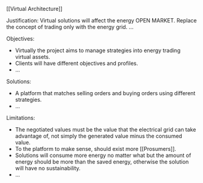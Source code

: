 [[Virtual Architecture]]

Justification: 
	Virtual solutions will affect the energy OPEN MARKET.
	Replace the concept of trading only with the energy grid.
	...

Objectives:
- Virtually the project aims to manage strategies into energy trading virtual assets.
- Clients will have different objectives and profiles.
- ...

Solutions:
- A platform that matches selling orders and buying orders using different strategies.
- ...

Limitations:
- The negotiated values must be the value that the electrical grid can take advantage of, not simply the generated value minus the consumed value.
- To the platform to make sense, should exist more [[Prosumers]].
- Solutions will consume more energy no matter what but the amount of energy should be more than the saved energy, otherwise the solution will have no sustainability.
- ...